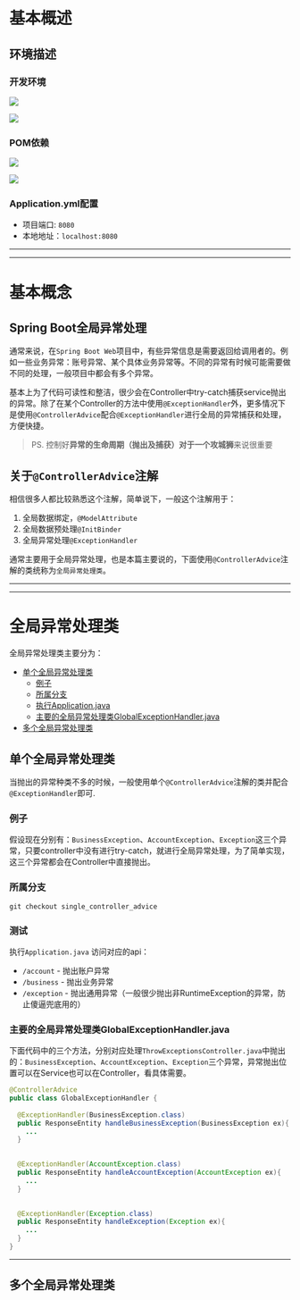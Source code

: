 # 基本概述

## 环境描述
### 开发环境
![](https://img.shields.io/badge/IDEA-2021.1-blue?style=for-the-badge)

![](https://img.shields.io/badge/lombok%20plugin%20for%20IDEA-211.6693.111-green?style=for-the-badge)


### POM依赖
![](https://img.shields.io/badge/Spring%20Boot-2.4.5-blue?style=for-the-badge)

![](https://img.shields.io/badge/lombok-1.18.20-green?style=for-the-badge)


### Application.yml配置
* 项目端口: `8080`
* 本地地址：`localhost:8080`

---
---
# 基本概念
## Spring Boot全局异常处理
通常来说，在`Spring Boot Web`项目中，有些异常信息是需要返回给调用者的。例如一些业务异常：账号异常、某个具体业务异常等。不同的异常有时候可能需要做不同的处理，一般项目中都会有多个异常。

基本上为了代码可读性和整洁，很少会在Controller中try-catch捕获service抛出的异常。除了在某个Controller的方法中使用`@ExceptionHandler`外，更多情况下是使用`@ControllerAdvice`配合`@ExceptionHandler`进行全局的异常捕获和处理，方便快捷。

> PS. 控制好**异常的生命周期（抛出及捕获）**对于一个**攻城狮**来说很重要




## 关于`@ControllerAdvice`注解
相信很多人都比较熟悉这个注解，简单说下，一般这个注解用于：
1. 全局数据绑定，`@ModelAttribute`
2. 全局数据预处理`@InitBinder`
3. 全局异常处理`@ExceptionHandler`

通常主要用于全局异常处理，也是本篇主要说的，下面使用`@ControllerAdvice`注解的类统称为`全局异常处理类`。



---
---


# 全局异常处理类
全局异常处理类主要分为：
- [单个全局异常处理类](#单个全局异常处理类)
  - [例子](#例子)
  - [所属分支](#所属分支)
  - [执行Application.java](#执行applicationjava)
  - [主要的全局异常处理类GlobalExceptionHandler.java](#主要的全局异常处理类GlobalExceptionHandler.java)
- [多个全局异常处理类](#多个全局异常处理类)




## 单个全局异常处理类
当抛出的异常种类不多的时候，一般使用单个`@ControllerAdvice`注解的类并配合`@ExceptionHandler`即可.



### 例子
假设现在分别有：`BusinessException`、`AccountException`、`Exception`这三个异常，只要controller中没有进行try-catch，就进行全局异常处理，为了简单实现，这三个异常都会在Controller中直接抛出。



### 所属分支
```terminal
git checkout single_controller_advice
```


### 测试
执行`Application.java`
访问对应的api：
* `/account` - 抛出账户异常
* `/business` - 抛出业务异常
* `/exception` - 抛出通用异常（一般很少抛出非RuntimeException的异常，防止傻逼兜底用的）



### 主要的全局异常处理类GlobalExceptionHandler.java
下面代码中的三个方法，分别对应处理`ThrowExceptionsController.java`中抛出的：`BusinessException`、`AccountException`、`Exception`三个异常，异常抛出位置可以在Service也可以在Controller，看具体需要。


```java
@ControllerAdvice
public class GlobalExceptionHandler {
    
  @ExceptionHandler(BusinessException.class)
  public ResponseEntity handleBusinessException(BusinessException ex){
    ...
  }

  
  @ExceptionHandler(AccountException.class)
  public ResponseEntity handleAccountException(AccountException ex){
    ...
  }

  
  @ExceptionHandler(Exception.class)
  public ResponseEntity handleException(Exception ex){
    ...
  }
}
```

---




## 多个全局异常处理类